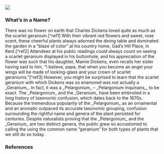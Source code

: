 <a href="https://dev.visual-essays.app"><img src="https://dev-visual-essays.netlify.app/images/ve-button.png"></a>
<param ve-config
       title="A _Pelargonium_ by Any Other Name Would Smell as Sweet…"
       author="Daisy Reid, Verónica Matallana Chaves, Yao Jiang"
       source-image="blob:null/350ec559-ab4d-204b-ad69-901393a2d9adhttps://www.biodiversitylibrary.org/item/53838#page/149/mode/1up"
       banner="https://ids.lib.harvard.edu/ids/iiif/435776338/full/full/0/default.jpg"
       layout="vtl">

### What’s in a Name?

<param ve-entity eid="Q5686" title="Charles Dickens">
<param ve-entity eid="Q5516441" title="Gads Hill Place" aliases="Gad’s Hill Place">
<param ve-entity eid="Q3850458" title="Mary Dickens">
There was no flower on earth that Charles Dickens loved quite as much as the scarlet geranium.[^ref1] With their vibrant red flowers and sweet, rose scent, these cheerful plants always adorned the dining table and dominated the garden in a “blaze of color” at his country home, Gad’s Hill Place, in Kent.[^ref2] Attendees at his public readings could always count on seeing a scarlet geranium displayed in his buttonhole, and his appreciation of the flower was such that his daughter, Mamie Dickens, even recalls her sister having said to him, “I believe, papa, that when you become an angel your wings will be made of looking-glass and your crown of scarlet geraniums.”[^ref3]
<param ve-image fit="contain" primary url="https://upload.wikimedia.org/wikipedia/commons/2/22/Charles_Dickens_with_his_two_daughters_by_Mason_%26_Co_%28Robert_Hindry_Mason%29.jpg" title="Charles Dickens with his two daughters at Gad’s Hill Place. Behind them is a staged “theatre” of potted geraniums displayed beneath a bay window. _Charles Dickens with his daughters, Mamie Dickens and Catherine ('Katey') Elizabeth Macready Perugini (née Dickens)_, after Joseph Athanase Aufray, after a photograph by Mason & Co (Robert Hindry Mason), photogravure, published 18 December 1869, National Gallery of Art, Wikimedia Commons">

<param ve-entity eid="Q157211" title="geranium" aliases="Geranium"> 
<param ve-entity eid="Q146118" title="pelargonium" aliases="Pelargonium"> 
<param ve-entity eid="Q18083598" title="Pelargonium inquinans"> 
However, you might be surprised to learn that the scarlet geranium with which Dickens was so enamored was not actually a _Geranium_. In fact, it was a _Pelargonium_ – _Pelargonium inquinans_, to be exact. The _Pelargonium_ and the _Geranium_ have been embroiled in a long history of taxonomic confusion, which dates back to the 1670s. Because the tremendous popularity of the _Pelargonium_ as an ornamental and an aromatic outpaced its accurate taxonomic grouping, confusion surrounding the rightful name and genera of the plant persisted for centuries. Despite naturalists proving that the _Pelargonium_ and the _Geranium_ are two distinct genera, the public grew so accustomed to calling the using the common name “geranium” for both types of plants that we still do so today.
<param ve-image fit="contain" primary url="https://www.biodiversitylibrary.org/pageimage/53144785" title="Botanical drawings of _Pelargonium odoratissimum_ and _Pelargonium inquinans_, Biodiversity Heritage Library">

### References
[^ref1]: Hartley, Jenny. “Dickens and the Geranium.” _The Dickensian_, vol. 114, no. 504, 2018, pp. 5-14.

[^ref2]: Dickens, Mamie. _My Father as I Recall Him_. Roxburghe Press, 1896.

[^ref3]:  Ibid.
<!--stackedit_data:
eyJoaXN0b3J5IjpbLTE1ODA4MzU5NDAsLTY5MzA4MjI2OSwtOT
gxNTE1NDI2LDIyNTEyODA1OCw2OTM4MjMwNTgsLTgwMDU4NTkw
NF19
-->